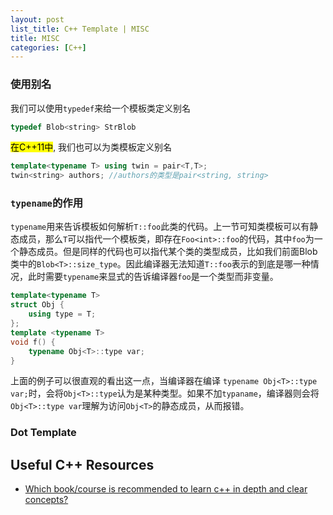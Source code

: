 ```yaml
---
layout: post
list_title: C++ Template | MISC
title: MISC
categories: [C++]
---
```


### 使用别名

我们可以使用`typedef`来给一个模板类定义别名

```cpp
typedef Blob<string> StrBlob
```
<mark>在C++11中</mark>, 我们也可以为类模板定义别名

```cpp
template<typename T> using twin = pair<T,T>;
twin<string> authors; //authors的类型是pair<string, string>
```

### `typename`的作用

`typename`用来告诉模板如何解析`T::foo`此类的代码。上一节可知类模板可以有静态成员，那么`T`可以指代一个模板类，即存在`Foo<int>::foo`的代码，其中`foo`为一个静态成员。但是同样的代码也可以指代某个类的类型成员，比如我们前面Blob类中的`Blob<T>::size_type`。因此编译器无法知道`T::foo`表示的到底是哪一种情况，此时需要`typename`来显式的告诉编译器`foo`是一个类型而非变量。

```cpp
template<typename T>
struct Obj {
    using type = T;
};
template <typename T>
void f() {
    typename Obj<T>::type var;
}
```
 上面的例子可以很直观的看出这一点，当编译器在编译 `typename Obj<T>::type var;`时，会将`Obj<T>::type`认为是某种类型。如果不加`typaname`，编译器则会将`Obj<T>::type var`理解为访问`Obj<T>`的静态成员，从而报错。

 ### Dot Template



 

 

## Useful C++ Resources

- [Which book/course is recommended to learn c++ in depth and clear concepts?](https://www.quora.com/Which-book-course-is-recommended-to-learn-c++-in-depth-and-clear-concepts)
